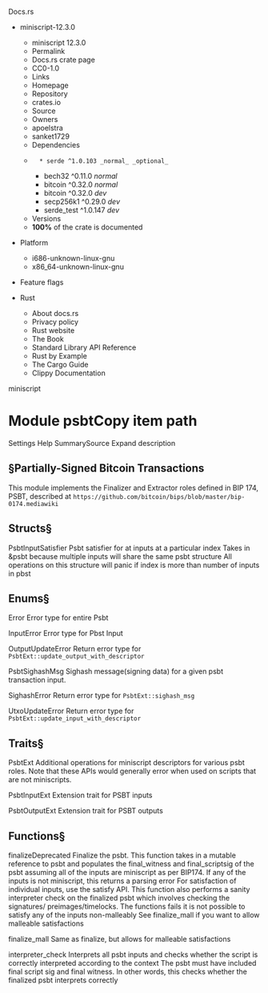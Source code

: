 Docs.rs
  * miniscript-12.3.0
    * miniscript 12.3.0 
    * Permalink 
    * Docs.rs crate page 
    * CC0-1.0
    * Links
    * Homepage 
    * Repository 
    * crates.io 
    * Source 
    * Owners
    * apoelstra 
    * sanket1729 
    * Dependencies
    *       * serde ^1.0.103 _normal_ _optional_
      * bech32 ^0.11.0 _normal_
      * bitcoin ^0.32.0 _normal_
      * bitcoin ^0.32.0 _dev_
      * secp256k1 ^0.29.0 _dev_
      * serde_test ^1.0.147 _dev_
    * Versions
    * **100%** of the crate is documented 
  * Platform
    * i686-unknown-linux-gnu
    * x86_64-unknown-linux-gnu
  * Feature flags


  * Rust
    * About docs.rs 
    * Privacy policy 
    * Rust website 
    * The Book 
    * Standard Library API Reference 
    * Rust by Example 
    * The Cargo Guide 
    * Clippy Documentation 


miniscript
# Module psbtCopy item path
Settings
Help
SummarySource
Expand description
## §Partially-Signed Bitcoin Transactions
This module implements the Finalizer and Extractor roles defined in BIP 174, PSBT, described at `https://github.com/bitcoin/bips/blob/master/bip-0174.mediawiki`
## Structs§

PsbtInputSatisfier
    Psbt satisfier for at inputs at a particular index Takes in &psbt because multiple inputs will share the same psbt structure All operations on this structure will panic if index is more than number of inputs in pbst
## Enums§

Error
    Error type for entire Psbt

InputError
    Error type for Pbst Input

OutputUpdateError
    Return error type for `PsbtExt::update_output_with_descriptor`

PsbtSighashMsg
    Sighash message(signing data) for a given psbt transaction input.

SighashError
    Return error type for `PsbtExt::sighash_msg`

UtxoUpdateError
    Return error type for `PsbtExt::update_input_with_descriptor`
## Traits§

PsbtExt
    Additional operations for miniscript descriptors for various psbt roles. Note that these APIs would generally error when used on scripts that are not miniscripts.

PsbtInputExt
    Extension trait for PSBT inputs

PsbtOutputExt
    Extension trait for PSBT outputs
## Functions§

finalizeDeprecated
    Finalize the psbt. This function takes in a mutable reference to psbt and populates the final_witness and final_scriptsig of the psbt assuming all of the inputs are miniscript as per BIP174. If any of the inputs is not miniscript, this returns a parsing error For satisfaction of individual inputs, use the satisfy API. This function also performs a sanity interpreter check on the finalized psbt which involves checking the signatures/ preimages/timelocks. The functions fails it is not possible to satisfy any of the inputs non-malleably See finalize_mall if you want to allow malleable satisfactions

finalize_mall
    Same as finalize, but allows for malleable satisfactions

interpreter_check
    Interprets all psbt inputs and checks whether the script is correctly interpreted according to the context The psbt must have included final script sig and final witness. In other words, this checks whether the finalized psbt interprets correctly
